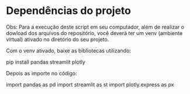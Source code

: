 # Dependências do projeto

Obs: Para a execução deste script em seu computador, além de realizar o dowload dos arquivos do repositório, você deverá ter um venv (ambiente virtual) ativado no diretório do seu projeto.

Com o venv ativado, baixe as bibliotecas utilizando:

pip install pandas streamlit plotly

Depois as importe no código:

import pandas as pd
import streamlit as st
import plotly.express as px

